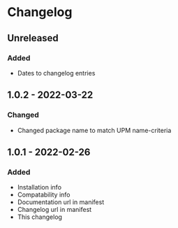 # Changelog

## Unreleased

### Added

- Dates to changelog entries

## 1.0.2 - 2022-03-22

### Changed

- Changed package name to match UPM name-criteria

## 1.0.1 - 2022-02-26

### Added

- Installation info
- Compatability info
- Documentation url in manifest
- Changelog url in manifest
- This changelog

